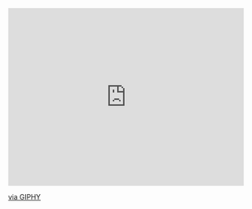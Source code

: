 
<iframe src="https://giphy.com/embed/mrM1Oj6jmphqzAVLTY" width="480" height="362" frameBorder="0" class="giphy-embed" allowFullScreen></iframe><p><a href="https://giphy.com/gifs/mrM1Oj6jmphqzAVLTY">via GIPHY</a></p>
